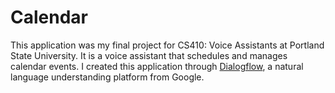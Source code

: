 # Calendar

This application was my final project for CS410: Voice Assistants at Portland State University. It is a voice assistant that schedules and manages calendar events. I created this application through [Dialogflow](https://cloud.google.com/dialogflow), a natural language understanding platform from Google.
